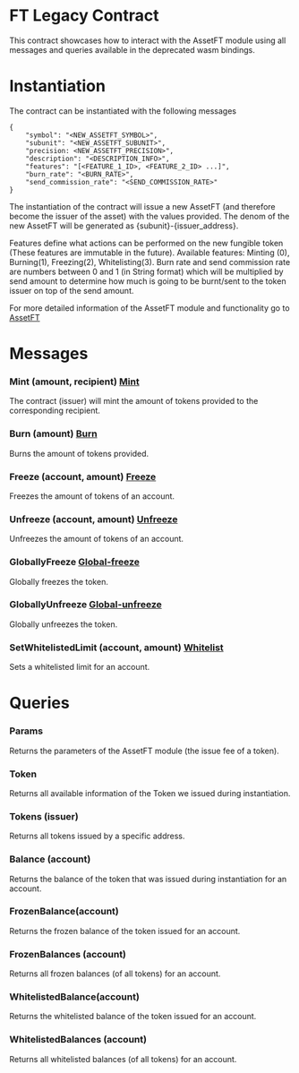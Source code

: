 # FT Legacy Contract

This contract showcases how to interact with the AssetFT module using all messages and queries available in the deprecated wasm bindings.

# Instantiation

The contract can be instantiated with the following messages

```
{
    "symbol": "<NEW_ASSETFT_SYMBOL>",
    "subunit": "<NEW_ASSETFT_SUBUNIT>",
    "precision: <NEW_ASSETFT_PRECISION>",
    "description": "<DESCRIPTION_INFO>",
    "features": "[<FEATURE_1_ID>, <FEATURE_2_ID> ...]",
    "burn_rate": "<BURN_RATE>",
    "send_commission_rate": "<SEND_COMMISSION_RATE>"
}
```

The instantiation of the contract will issue a new AssetFT (and therefore become the issuer of the asset) with the values provided. The denom of the new AssetFT will be generated as {subunit}-{issuer_address}.

Features define what actions can be performed on the new fungible token (These features are immutable in the future). Available features: Minting (0), Burning(1), Freezing(2), Whitelisting(3).
Burn rate and send commission rate are numbers between 0 and 1 (in String format) which will be multiplied by send amount to determine how much is going to be burnt/sent to the token issuer on top of the send amount.

For more detailed information of the AssetFT module and functionality go to [AssetFT](https://github.com/CoreumFoundation/coreum/tree/master/x/asset/ft/spec)

# Messages

### Mint (amount, recipient) [Mint](https://github.com/CoreumFoundation/coreum/tree/master/x/asset/ft/spec#mint)

The contract (issuer) will mint the amount of tokens provided to the corresponding recipient.

### Burn (amount) [Burn](https://github.com/CoreumFoundation/coreum/tree/master/x/asset/ft/spec#burn)

Burns the amount of tokens provided.

### Freeze (account, amount) [Freeze](https://github.com/CoreumFoundation/coreum/tree/master/x/asset/ft/spec#freezeunfreeze)

Freezes the amount of tokens of an account.

### Unfreeze (account, amount) [Unfreeze](https://github.com/CoreumFoundation/coreum/tree/master/x/asset/ft/spec#freezeunfreeze)

Unfreezes the amount of tokens of an account.

### GloballyFreeze [Global-freeze](https://github.com/CoreumFoundation/coreum/tree/master/x/asset/ft/spec#global-freezeunfreeze)

Globally freezes the token.

### GloballyUnfreeze [Global-unfreeze](https://github.com/CoreumFoundation/coreum/tree/master/x/asset/ft/spec#global-freezeunfreeze)

Globally unfreezes the token.

### SetWhitelistedLimit (account, amount) [Whitelist](https://github.com/CoreumFoundation/coreum/tree/master/x/asset/ft/spec#whitelist)

Sets a whitelisted limit for an account.

# Queries

### Params

Returns the parameters of the AssetFT module (the issue fee of a token).

### Token

Returns all available information of the Token we issued during instantiation.

### Tokens (issuer)

Returns all tokens issued by a specific address.

### Balance (account)

Returns the balance of the token that was issued during instantiation for an account.

### FrozenBalance(account)

Returns the frozen balance of the token issued for an account.

### FrozenBalances (account)

Returns all frozen balances (of all tokens) for an account.

### WhitelistedBalance(account)

Returns the whitelisted balance of the token issued for an account.

### WhitelistedBalances (account)

Returns all whitelisted balances (of all tokens) for an account.
